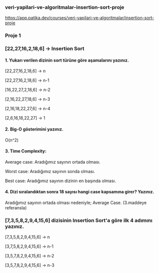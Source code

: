 ### veri-yapilari-ve-algoritmalar-insertion-sort-proje
https://app.patika.dev/courses/veri-yapilari-ve-algoritmalar/insertion-sort-proje


### Proje 1
### [22,27,16,2,18,6] -> Insertion Sort
#### 1.	Yukarı verilen dizinin sort türüne göre aşamalarını yazınız.
[22,27,16,2,18,6] 		-> n

[22,27,16,2,18,6] 		-> n-1

[16,22,27,2,18,6] 		-> n-2

[2,16,22,27,18,6] 		-> n-3

[2,16,18,22,27,6] 		-> n-4

[2,6,16,18,22,27] 		-> 1

#### 2.	Big-O gösterimini yazınız.
O(n^2)

#### 3.	Time Complexity: 
Average case: Aradığımız sayının ortada olması. 

Worst case: Aradığımız sayının sonda olması. 

Best case: Aradığımız sayının dizinin en başında olması. 

#### 4.	Dizi sıralandıktan sonra 18 sayısı hangi case kapsamına girer? Yazınız.
Aradığımız sayının ortada olması nedeniyle; Average Case. (3.maddeye referansla)


### [7,3,5,8,2,9,4,15,6] dizisinin Insertion Sort'a göre ilk 4 adımını yazınız.
[7,3,5,8,2,9,4,15,6]		-> n

[3,7,5,8,2,9,4,15,6]		-> n-1

[3,5,7,8,2,9,4,15,6]		-> n-2

[3,5,7,8,2,9,4,15,6]		-> n-3
